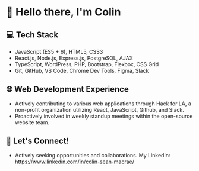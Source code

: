 # 👋 Hello there, I'm Colin

<!--[![Colin's GitHub stats](https://github-readme-stats.vercel.app/api?username=colin-macrae&hide=stars,issues,contribs)](https://github.com/colin-macrae/github-readme-stats)-->
## 💻 Tech Stack
- JavaScript (ES5 + 6), HTML5, CSS3
- React.js, Node.js, Express.js, PostgreSQL, AJAX
- TypeScript, WordPress, PHP, Bootstrap, Flexbox, CSS Grid
- Git, GitHub, VS Code, Chrome Dev Tools, Figma, Slack

## 🌐 Web Development Experience
- Actively contributing to various web applications through Hack for LA, a non-profit organization utilizing React, JavaScript, Github, and Slack.
- Proactively involved in weekly standup meetings within the open-source website team.

<!--
## 🌍 Professional Experience
- **Project Manager, General Manager, Editor**
  - Oversaw procurement, managed comprehensive communications plans, and edited dissertations and research papers.

## 💬 Skills
- Strong communication skills honed through diverse roles and experiences.
- Editing and proofreading for corporate, government, and educational institutions' documents.
- Fluent in Mandarin Chinese
-->

## 🔗 Let's Connect!
- Actively seeking opportunities and collaborations. My LinkedIn: https://www.linkedin.com/in/colin-sean-macrae/
